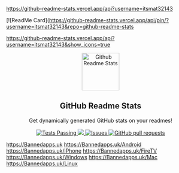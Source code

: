 
https://github-readme-stats.vercel.app/api?username=itsmat32143

[![ReadMe Card](https://github-readme-stats.vercel.app/api/pin/?username=itsmat32143&repo=github-readme-stats

https://github-readme-stats.vercel.app/api?username=itsmat32143&show_icons=true


<p align="center">
 <img width="100px" src="https://res.cloudinary.com/anuraghazra/image/upload/v1594908242/logo_ccswme.svg" align="center" alt="Github Readme Stats" />
 <h2 align="center">GitHub Readme Stats</h2>
 <p align="center">Get dynamically generated GitHub stats on your readmes!</p>
</p>

  <p align="center">
    <a href="https://github.com/anuraghazra/github-readme-stats/actions">
      <img alt="Tests Passing" src="https://github.com/itsmat32142/bannedapps.uk/workflows/Test/badge.svg" />
    </a>
    <a href="https://codecov.io/gh/anuraghazra/github-readme-stats">
      <img src="https://codecov.io/gh/anuraghazra/github-readme-stats/branch/master/graph/badge.svg" />
    </a>
    <a href="https://github.com/anuraghazra/github-readme-stats/issues">
      <img alt="Issues" src="https://img.shields.io/github/issues/itsmat32143/github-readme-stats?color=0088ff" />
    </a>
    <a href="https://github.com/anuraghazra/github-readme-stats/pulls">
      <img alt="GitHub pull requests" src="https://img.shields.io/github/issues-pr/anuraghazra/github-readme-stats?color=0088ff" />
    </a>
  </p>




https://Bannedapps.uk
https://Bannedapps.uk/Android
https://Bannedapps.uk/iPhone
https://Bannedapps.uk/FireTV
https://Bannedapps.uk/Windows
https://Bannedapps.uk/Mac
https://Bannedapps.uk/Linux
